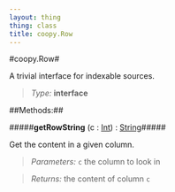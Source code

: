 ```yaml
---
layout: thing
thing: class
title: coopy.Row
---
```

#coopy.Row#


A trivial interface for indexable sources.




> *Type:* **interface**




##Methods:##


#####**getRowString** (c : <a href="../Int.html" class="type">Int</a>) : <a href="../String.html" class="type">String</a>#####


Get the content in a given column.




> *Parameters:*  `c` the column to look in


> *Returns:*  the content of column `c`








